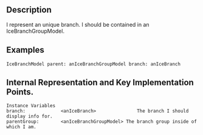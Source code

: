 Description--------------------I represent an unique branch. I should be contained in an IceBranchGroupModel.Examples--------------------	IceBranchModel parent: anIceBranchGroupModel branch: anIceBranch Internal Representation and Key Implementation Points.--------------------    Instance Variables	branch:				<anIceBranch>				The branch I should display info for.	parentGroup:		<anIceBranchGroupModel>	The branch group inside of which I am.